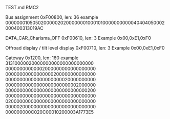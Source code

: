 TEST.md
RMC2

Bus assignment
0xF00800, len: 36
example
0000000105050200000202000000010001010000000000040404050002000400313019AC


DATA_CAR_Charisma_OFF
0xF00610, len: 3
Example
0x00,0xE1,0xF0

Offroad display / tilt level display
0xF00710, len: 3
Example
0x00,0xE1,0xF0



Gateway
0x1200, len: 160
example
31310000020000000000000000000000
00000000000002000000000000000000
00000000000000000200000000000000
00000000000000000000020000000000
00000000000000000000000002000000
00000000000000000000000000000200
00000000000000000000000000000000
02000000000000000000000000000000
00000200000000000000000000000000
000000000C020C00010200003A1773E5
